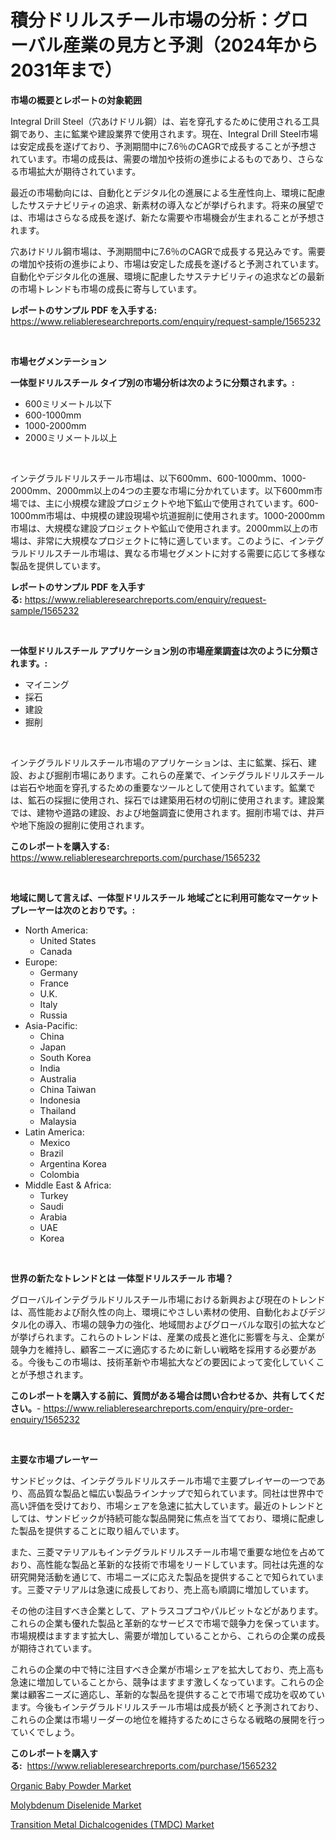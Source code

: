 <p><h1>積分ドリルスチール市場の分析：グローバル産業の見方と予測（2024年から2031年まで）</h1></p><p><strong>市場の概要とレポートの対象範囲</strong></p>
<p><p>Integral Drill Steel（穴あけドリル鋼）は、岩を穿孔するために使用される工具鋼であり、主に鉱業や建設業界で使用されます。現在、Integral Drill Steel市場は安定成長を遂げており、予測期間中に7.6％のCAGRで成長することが予想されています。市場の成長は、需要の増加や技術の進歩によるものであり、さらなる市場拡大が期待されています。</p><p>最近の市場動向には、自動化とデジタル化の進展による生産性向上、環境に配慮したサステナビリティの追求、新素材の導入などが挙げられます。将来の展望では、市場はさらなる成長を遂げ、新たな需要や市場機会が生まれることが予想されます。</p><p>穴あけドリル鋼市場は、予測期間中に7.6％のCAGRで成長する見込みです。需要の増加や技術の進歩により、市場は安定した成長を遂げると予測されています。自動化やデジタル化の進展、環境に配慮したサステナビリティの追求などの最新の市場トレンドも市場の成長に寄与しています。</p></p>
<p><strong>レポートのサンプル PDF を入手する:</strong> <a href="https://www.reliableresearchreports.com/enquiry/request-sample/1565232">https://www.reliableresearchreports.com/enquiry/request-sample/1565232</a></p>
<p>&nbsp;</p>
<p><strong>市場セグメンテーション</strong></p>
<p><strong>一体型ドリルスチール タイプ別の市場分析は次のように分類されます。:</strong></p>
<p><ul><li>600ミリメートル以下</li><li>600-1000mm</li><li>1000-2000mm</li><li>2000ミリメートル以上</li></ul></p>
<p>&nbsp;</p>
<p><p>インテグラルドリルスチール市場は、以下600mm、600-1000mm、1000-2000mm、2000mm以上の4つの主要な市場に分かれています。以下600mm市場では、主に小規模な建設プロジェクトや地下鉱山で使用されています。600-1000mm市場は、中規模の建設現場や坑道掘削に使用されます。1000-2000mm市場は、大規模な建設プロジェクトや鉱山で使用されます。2000mm以上の市場は、非常に大規模なプロジェクトに特に適しています。このように、インテグラルドリルスチール市場は、異なる市場セグメントに対する需要に応じて多様な製品を提供しています。</p></p>
<p><strong>レポートのサンプル PDF を入手する:</strong>&nbsp;<a href="https://www.reliableresearchreports.com/enquiry/request-sample/1565232">https://www.reliableresearchreports.com/enquiry/request-sample/1565232</a></p>
<p>&nbsp;</p>
<p><strong> 一体型ドリルスチール アプリケーション別の市場産業調査は次のように分類されます。:</strong></p>
<p><ul><li>マイニング</li><li>採石</li><li>建設</li><li>掘削</li></ul></p>
<p>&nbsp;</p>
<p><p>インテグラルドリルスチール市場のアプリケーションは、主に鉱業、採石、建設、および掘削市場にあります。これらの産業で、インテグラルドリルスチールは岩石や地面を穿孔するための重要なツールとして使用されています。鉱業では、鉱石の採掘に使用され、採石では建築用石材の切削に使用されます。建設業では、建物や道路の建設、および地盤調査に使用されます。掘削市場では、井戸や地下施設の掘削に使用されます。</p></p>
<p><strong>このレポートを購入する:</strong>&nbsp; <a href="https://www.reliableresearchreports.com/purchase/1565232">https://www.reliableresearchreports.com/purchase/1565232</a></p>
<p>&nbsp;</p>
<p><strong>地域に関して言えば、一体型ドリルスチール 地域ごとに利用可能なマーケットプレーヤーは次のとおりです。:</strong></p>
<p><ul>
    <li>
        North America:
        <ul>
            <li>United States</li>
            <li>Canada</li>
        </ul>
    </li>
    <li>
        Europe:
        <ul>
            <li>Germany</li>
            <li>France</li>
            <li>U.K.</li>
            <li>Italy</li>
            <li>Russia</li>
        </ul>
    </li>
    <li>
        Asia-Pacific:
        <ul>
            <li>China</li>
            <li>Japan</li>
            <li>South Korea</li>
            <li>India</li>
            <li>Australia</li>
            <li>China Taiwan</li>
            <li>Indonesia</li>
            <li>Thailand</li>
            <li>Malaysia</li>
        </ul>
    </li>
    <li>
        Latin America:
        <ul>
            <li>Mexico</li>
            <li>Brazil</li>
            <li>Argentina Korea</li>
            <li>Colombia</li>
        </ul>
    </li>
    <li>
        Middle East & Africa:
        <ul>
            <li>Turkey</li>
            <li>Saudi</li>
            <li>Arabia</li>
            <li>UAE</li>
            <li>Korea</li>
        </ul>
    </li>
    </ul></p>
<p>&nbsp;</p>
<p><strong>世界の新たなトレンドとは 一体型ドリルスチール 市場？</strong></p>
<p><p>グローバルインテグラルドリルスチール市場における新興および現在のトレンドは、高性能および耐久性の向上、環境にやさしい素材の使用、自動化およびデジタル化の導入、市場の競争力の強化、地域間およびグローバルな取引の拡大などが挙げられます。これらのトレンドは、産業の成長と進化に影響を与え、企業が競争力を維持し、顧客ニーズに適応するために新しい戦略を採用する必要がある。今後もこの市場は、技術革新や市場拡大などの要因によって変化していくことが予想されます。</p></p>
<p><strong>このレポートを購入する前に、質問がある場合は問い合わせるか、共有してください。</strong>- <a href="https://www.reliableresearchreports.com/enquiry/pre-order-enquiry/1565232">https://www.reliableresearchreports.com/enquiry/pre-order-enquiry/1565232</a></p>
<p>&nbsp;</p>
<p><strong>主要な市場プレーヤー</strong></p>
<p><p>サンドビックは、インテグラルドリルスチール市場で主要プレイヤーの一つであり、高品質な製品と幅広い製品ラインナップで知られています。同社は世界中で高い評価を受けており、市場シェアを急速に拡大しています。最近のトレンドとしては、サンドビックが持続可能な製品開発に焦点を当てており、環境に配慮した製品を提供することに取り組んでいます。</p><p>また、三菱マテリアルもインテグラルドリルスチール市場で重要な地位を占めており、高性能な製品と革新的な技術で市場をリードしています。同社は先進的な研究開発活動を通じて、市場ニーズに応えた製品を提供することで知られています。三菱マテリアルは急速に成長しており、売上高も順調に増加しています。</p><p>その他の注目すべき企業として、アトラスコプコやパルビットなどがあります。これらの企業も優れた製品と革新的なサービスで市場で競争力を保っています。市場規模はますます拡大し、需要が増加していることから、これらの企業の成長が期待されています。</p><p>これらの企業の中で特に注目すべき企業が市場シェアを拡大しており、売上高も急速に増加していることから、競争はますます激しくなっています。これらの企業は顧客ニーズに適応し、革新的な製品を提供することで市場で成功を収めています。今後もインテグラルドリルスチール市場は成長が続くと予測されており、これらの企業は市場リーダーの地位を維持するためにさらなる戦略の展開を行っていくでしょう。</p></p>
<p><strong>このレポートを購入する:</strong>&nbsp;&nbsp;<a href="https://www.reliableresearchreports.com/purchase/1565232">https://www.reliableresearchreports.com/purchase/1565232</a></p>
<p><p><a href="https://bubble-tree-ea4.notion.site/Organic-Baby-Powder-Market-Size-Reflecting-a-Forecast-Till-2031-Market-By-Type-By-Application-and--34be222694f84c29ba01c21b6bd70fdc">Organic Baby Powder Market</a></p><p><a href="https://full-wildebeest-80b.notion.site/Molybdenum-Diselenide-Market-Growth-Market-Trends-COVID-19-Impact-and-Forecasts-for-period-from-2-264ae35122fb44df9cc6da15c7db9cb1">Molybdenum Diselenide Market</a></p><p><a href="https://pretty-mail-caf.notion.site/Transition-Metal-Dichalcogenides-TMDC-Market-Size-Growth-and-Forecast-from-2024-2031-8efe810d736c413d8f0186c75d2c38cc">Transition Metal Dichalcogenides (TMDC) Market</a></p></p>